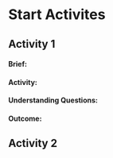 # Start Activites

## Activity 1
#### Brief:

#### Activity:

#### Understanding Questions:

#### Outcome:

## Activity 2